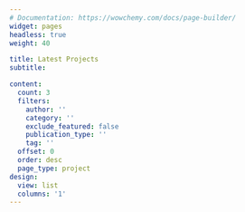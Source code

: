 ```yaml
---
# Documentation: https://wowchemy.com/docs/page-builder/
widget: pages
headless: true
weight: 40

title: Latest Projects
subtitle:

content:
  count: 3
  filters:
    author: ''
    category: ''
    exclude_featured: false
    publication_type: ''
    tag: ''
  offset: 0
  order: desc
  page_type: project
design:
  view: list
  columns: '1'
---
```

